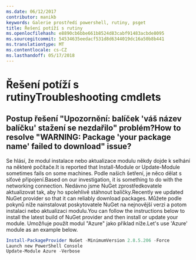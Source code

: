 ```yaml
---
ms.date: 06/12/2017
contributor: manikb
keywords: Galerie prostředí powershell, rutiny, psget
title: Řešení potíží s rutiny
ms.openlocfilehash: e8890cb6bbe661b8524d83cabf91483acbde8095
ms.sourcegitcommit: 54534635eedacf531d8d6344019dc16a50b8b441
ms.translationtype: MT
ms.contentlocale: cs-CZ
ms.lasthandoff: 05/17/2018
---
```

# <a name="troubleshooting-cmdlets"></a><span data-ttu-id="3e383-103">Řešení potíží s rutiny</span><span class="sxs-lookup"><span data-stu-id="3e383-103">Troubleshooting cmdlets</span></span>

## <a name="how-to-resolve-warning-package-your-package-name-failed-to-download-issue"></a><span data-ttu-id="3e383-104">Postup řešení "Upozornění: balíček 'váš název balíčku' stažení se nezdařilo" problém?</span><span class="sxs-lookup"><span data-stu-id="3e383-104">How to resolve "WARNING: Package 'your package name' failed to download" issue?</span></span>

<span data-ttu-id="3e383-105">Se hlásí, že modul instalace nebo aktualizace modulu někdy dojde k selhání na některé počítače.</span><span class="sxs-lookup"><span data-stu-id="3e383-105">It is reported that Install-Module or Update-Module sometimes fails on some machines.</span></span>
<span data-ttu-id="3e383-106">Podle našich šetření, je něco dělat s síťové připojení.</span><span class="sxs-lookup"><span data-stu-id="3e383-106">Based on our investigation, it is something to do with the networking connection.</span></span>
<span data-ttu-id="3e383-107">Nedávno jsme NuGet zprostředkovatele aktualizovat tak, aby ho spolehlivě stáhnout balíčky.</span><span class="sxs-lookup"><span data-stu-id="3e383-107">Recently we updated NuGet provider so that it can reliably download packages.</span></span>
<span data-ttu-id="3e383-108">Můžete podle pokynů níže nainstalovat poskytovatele NuGet na nejnovější verzi a potom instalaci nebo aktualizaci modulu.</span><span class="sxs-lookup"><span data-stu-id="3e383-108">You can follow the instructions below to install the latest build of NuGet provider and then install or update your module.</span></span>
<span data-ttu-id="3e383-109">Umožňuje použít modul "Azure" jako příklad níže.</span><span class="sxs-lookup"><span data-stu-id="3e383-109">Let's use 'Azure' module as an example below.</span></span>

```powershell
Install-PackageProvider NuGet -MinimumVersion 2.8.5.206 -Force
Launch new PowerShell Console
Update-Module Azure -Verbose
```